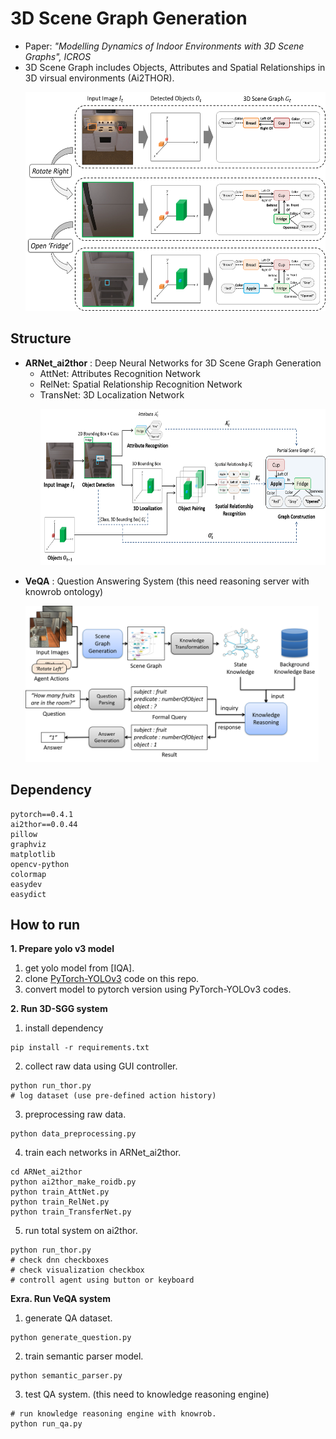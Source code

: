 # 3D Scene Graph Generation
- Paper: *"Modelling Dynamics of Indoor Environments with 3D Scene Graphs", ICROS*
- 3D Scene Graph includes Objects, Attributes and Spatial Relationships in 3D virsual environments (Ai2THOR).
    <p></p>
    <p align="left" vlign="center">
      <img src="./imgs/sgg.png" height="350">
    </p>

## Structure
- **ARNet_ai2thor** : Deep Neural Networks for 3D Scene Graph Generation
  - AttNet: Attributes Recognition Network
  - RelNet: Spatial Relationship Recognition Network
  - TransNet: 3D Localization Network
    <p align="left" vlign="center">
      <img src="./imgs/sr.png" height="250">
    </p>
- **VeQA** : Question Answering System (this need reasoning server with knowrob ontology)  
    <p align="left" vlign="center">
      <img src="./imgs/vqa.png" height="250">
    </p>

## Dependency
```
pytorch==0.4.1
ai2thor==0.0.44
pillow
graphviz
matplotlib
opencv-python
colormap
easydev
easydict
```

## How to run
__1. Prepare yolo v3 model__
   1) get yolo model from [IQA].
   2) clone [PyTorch-YOLOv3](https://github.com/eriklindernoren/PyTorch-YOLOv3) code on this repo.
   3) convert model to pytorch version using PyTorch-YOLOv3 codes.


__2. Run 3D-SGG system__
   1) install dependency
   ```
   pip install -r requirements.txt
   ```
   2) collect raw data using GUI controller.
   ```
   python run_thor.py
   # log dataset (use pre-defined action history)
   ```
   3) preprocessing raw data.
   ```
   python data_preprocessing.py
   ```
   4) train each networks in ARNet_ai2thor.
   ```
   cd ARNet_ai2thor
   python ai2thor_make_roidb.py
   python train_AttNet.py
   python train_RelNet.py
   python train_TransferNet.py
   ```
   5) run total system on ai2thor.
   ```
   python run_thor.py
   # check dnn checkboxes
   # check visualization checkbox
   # controll agent using button or keyboard
   ```


__Exra. Run VeQA system__
   1) generate QA dataset.
   ```
   python generate_question.py
   ```
   2) train semantic parser model.
   ```
   python semantic_parser.py
   ```
   3) test QA system. (this need to knowledge reasoning engine)
   ```
   # run knowledge reasoning engine with knowrob.
   python run_qa.py
   ```
